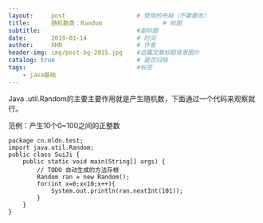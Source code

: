 ```yaml
---
layout:     post                    # 使用的布局（不需要改）
title:      随机数类：Random           		# 标题 
subtitle:         					#副标题   
date:       2019-01-14              # 时间
author:     XHN                     # 作者
header-img: img/post-bg-2015.jpg    #这篇文章标题背景图片
catalog: true                       # 是否归档
tags:                               #标签
    - java基础
---
```


Java .util.Random的主要主要作用就是产生随机数，下面通过一个代码来观察就行。

范例：产生10个0~100之间的正整数

	package cn.mldn.test;
	import java.util.Random;
	public class SuiJi {
		public static void main(String[] args) {
			// TODO 自动生成的方法存根
			Random ran = new Random();
			for(int x=0;x<10;x++){
				System.out.println(ran.nextInt(101));
			}
		}
	}

